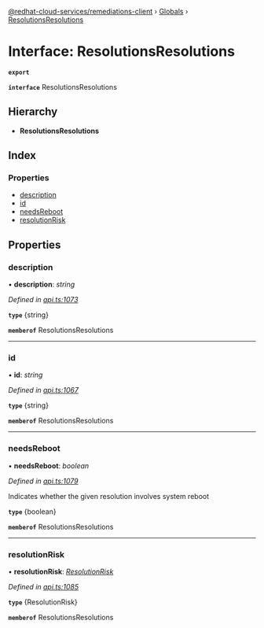 [@redhat-cloud-services/remediations-client](../README.md) › [Globals](../globals.md) › [ResolutionsResolutions](resolutionsresolutions.md)

# Interface: ResolutionsResolutions

**`export`** 

**`interface`** ResolutionsResolutions

## Hierarchy

* **ResolutionsResolutions**

## Index

### Properties

* [description](resolutionsresolutions.md#description)
* [id](resolutionsresolutions.md#id)
* [needsReboot](resolutionsresolutions.md#needsreboot)
* [resolutionRisk](resolutionsresolutions.md#resolutionrisk)

## Properties

###  description

• **description**: *string*

*Defined in [api.ts:1073](https://github.com/RedHatInsights/javascript-clients/blob/master/packages/remediations/api.ts#L1073)*

**`type`** {string}

**`memberof`** ResolutionsResolutions

___

###  id

• **id**: *string*

*Defined in [api.ts:1067](https://github.com/RedHatInsights/javascript-clients/blob/master/packages/remediations/api.ts#L1067)*

**`type`** {string}

**`memberof`** ResolutionsResolutions

___

###  needsReboot

• **needsReboot**: *boolean*

*Defined in [api.ts:1079](https://github.com/RedHatInsights/javascript-clients/blob/master/packages/remediations/api.ts#L1079)*

Indicates whether the given resolution involves system reboot

**`type`** {boolean}

**`memberof`** ResolutionsResolutions

___

###  resolutionRisk

• **resolutionRisk**: *[ResolutionRisk](../enums/resolutionrisk.md)*

*Defined in [api.ts:1085](https://github.com/RedHatInsights/javascript-clients/blob/master/packages/remediations/api.ts#L1085)*

**`type`** {ResolutionRisk}

**`memberof`** ResolutionsResolutions
